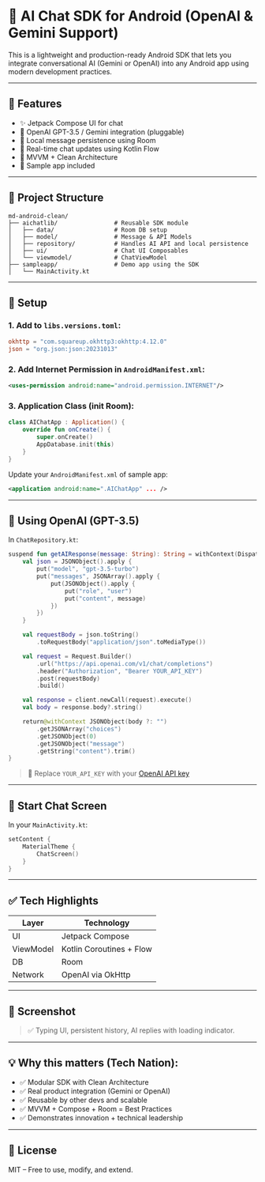 # 🤖 AI Chat SDK for Android (OpenAI & Gemini Support)

This is a lightweight and production-ready Android SDK that lets you integrate conversational AI (Gemini or OpenAI) into any Android app using modern development practices.

---

## 🚀 Features

- ✨ Jetpack Compose UI for chat
- 🤖 OpenAI GPT-3.5 / Gemini integration (pluggable)
- 💾 Local message persistence using Room
- 🔁 Real-time chat updates using Kotlin Flow
- 🧱 MVVM + Clean Architecture
- 📱 Sample app included

---

## 📁 Project Structure

```
md-android-clean/
├── aichatlib/                # Reusable SDK module
│   ├── data/                 # Room DB setup
│   ├── model/                # Message & API Models
│   ├── repository/           # Handles AI API and local persistence
│   ├── ui/                   # Chat UI Composables
│   └── viewmodel/            # ChatViewModel
├── sampleapp/                # Demo app using the SDK
│   └── MainActivity.kt
```

---

## 🔧 Setup

### 1. Add to `libs.versions.toml`:
```toml
okhttp = "com.squareup.okhttp3:okhttp:4.12.0"
json = "org.json:json:20231013"
```

### 2. Add Internet Permission in `AndroidManifest.xml`:
```xml
<uses-permission android:name="android.permission.INTERNET"/>
```

### 3. Application Class (init Room):
```kotlin
class AIChatApp : Application() {
    override fun onCreate() {
        super.onCreate()
        AppDatabase.init(this)
    }
}
```

Update your `AndroidManifest.xml` of sample app:
```xml
<application android:name=".AIChatApp" ... />
```

---

## 🤖 Using OpenAI (GPT-3.5)

In `ChatRepository.kt`:
```kotlin
suspend fun getAIResponse(message: String): String = withContext(Dispatchers.IO) {
    val json = JSONObject().apply {
        put("model", "gpt-3.5-turbo")
        put("messages", JSONArray().apply {
            put(JSONObject().apply {
                put("role", "user")
                put("content", message)
            })
        })
    }

    val requestBody = json.toString()
        .toRequestBody("application/json".toMediaType())

    val request = Request.Builder()
        .url("https://api.openai.com/v1/chat/completions")
        .header("Authorization", "Bearer YOUR_API_KEY")
        .post(requestBody)
        .build()

    val response = client.newCall(request).execute()
    val body = response.body?.string()

    return@withContext JSONObject(body ?: "")
        .getJSONArray("choices")
        .getJSONObject(0)
        .getJSONObject("message")
        .getString("content").trim()
}
```

> 🔐 Replace `YOUR_API_KEY` with your [OpenAI API key](https://platform.openai.com/account/api-keys)

---

## 💬 Start Chat Screen

In your `MainActivity.kt`:
```kotlin
setContent {
    MaterialTheme {
        ChatScreen()
    }
}
```

---

## ✅ Tech Highlights

| Layer     | Technology               |
|-----------|--------------------------|
| UI        | Jetpack Compose          |
| ViewModel | Kotlin Coroutines + Flow |
| DB        | Room                     |
| Network   | OpenAI via OkHttp        |

---

## 📸 Screenshot

> ✅ Typing UI, persistent history, AI replies with loading indicator.

---

## 💡 Why this matters (Tech Nation):

- ✅ Modular SDK with Clean Architecture
- ✅ Real product integration (Gemini or OpenAI)
- ✅ Reusable by other devs and scalable
- ✅ MVVM + Compose + Room = Best Practices
- ✅ Demonstrates innovation + technical leadership

---

## 📝 License

MIT – Free to use, modify, and extend.

